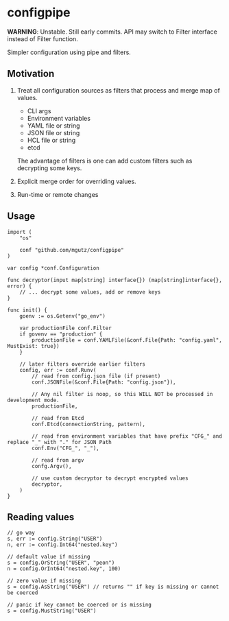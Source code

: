 # configpipe

__WARNING__: Unstable. Still early commits. API may switch to Filter interface instead
of Filter function.

Simpler configuration using pipe and filters.

## Motivation

1.  Treat all configuration sources as filters that process and merge map of values.

    * CLI args
    * Environment variables
    * YAML file or string
    * JSON file or string
    * HCL file or string
    * etcd

    The advantage of filters is one can add custom filters such as decrypting 
    some keys.
   
2.  Explicit merge order for overriding values. 

3.  Run-time or remote changes

## Usage

    import (
        "os"

        conf "github.com/mgutz/configpipe"
    )

    var config *conf.Configuration

    func decryptor(input map[string] interface{}) (map[string]interface{}, error) {
        // ... decrypt some values, add or remove keys
    }

    func init() {
        goenv := os.Getenv("go_env")

        var productionFile conf.Filter
        if govenv == "production" {
            productionFile = conf.YAMLFile(&conf.File{Path: "config.yaml", MustExist: true})
        }

        // later filters override earlier filters
        config, err := conf.Runv(
            // read from config.json file (if present)
            conf.JSONFile(&conf.File{Path: "config.json"}),

            // Any nil filter is noop, so this WILL NOT be processed in development mode.
            productionFile,

            // read from Etcd
            conf.Etcd(connectionString, pattern),

            // read from environment variables that have prefix "CFG_" and replace "_" with "." for JSON Path
            conf.Env("CFG_", "_"),

            // read from argv
            confg.Argv(),

            // use custom decryptor to decrypt encrypted values
            decryptor,
        )
    }


## Reading values

    // go way
    s, err := config.String("USER")
    n, err := config.Int64("nested.key")

    // default value if missing
    s = config.OrString("USER", "peon")
    n = config.OrInt64("nested.key", 100)

    // zero value if missing
    s = config.AsString("USER") // returns "" if key is missing or cannot be coerced

    // panic if key cannot be coerced or is missing
    s = config.MustString("USER")
